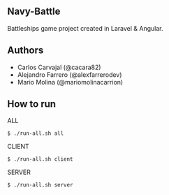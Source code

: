 ## Navy-Battle
Battleships game project created in Laravel & Angular.

## Authors
- Carlos Carvajal (@cacara82)
- Alejandro Farrero (@alexfarrerodev)
- Mario Molina (@mariomolinacarrion)


## How to run
ALL
```
$ ./run-all.sh all 
```
CLIENT
```
$ ./run-all.sh client
```
SERVER
```
$ ./run-all.sh server
```